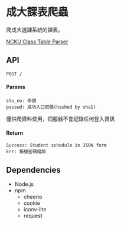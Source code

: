 # 成大課表爬蟲

爬成大選課系統的課表。

[NCKU Class Table Parser](https://ncku-classtable-parser.herokuapp.com)

## API
```
POST /
```
#### Params
```
stu_no: 學號
passwd: 成功入口密碼(hashed by sha1)
```
僅供爬資料使用，伺服器不會記錄任何登入資訊
#### Return
```
Success: Student schedule in JSON form
Err: 帳號密碼錯誤
```

## Dependencies
* Node.js
* npm
    * cheerio
    * cookie
    * iconv-lite
    * request
